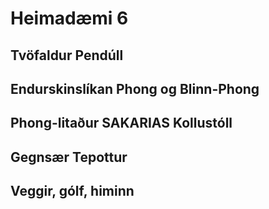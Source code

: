 # Heimadæmi 6

## Tvöfaldur Pendúll

## Endurskinslíkan Phong og Blinn-Phong
  
## Phong-litaður SAKARIAS Kollustóll

## Gegnsær Tepottur

## Veggir, gólf, himinn